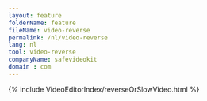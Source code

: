 ```yaml
---
layout: feature
folderName: feature
fileName: video-reverse
permalink: /nl/video-reverse
lang: nl
tool: video-reverse
companyName: safevideokit
domain : com
---
```


{% include VideoEditorIndex/reverseOrSlowVideo.html %}

   